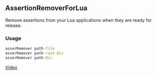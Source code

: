 ## AssertionRemoverForLua

Remove assertions from your Lua applications when they are ready for release.

### Usage

```bat
asserRemover path-file
asserRemover path-root-Dir
asserRemover path-Dir
```

[Video](https://youtu.be/iQDtAQ3myI0)
